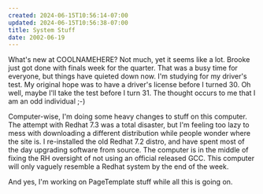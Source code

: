 ```yaml
---
created: 2024-06-15T10:56:14-07:00
updated: 2024-06-15T10:56:38-07:00
title: System Stuff
date: 2002-06-19
---
```


What's new at COOLNAMEHERE? Not much, yet it seems like a lot. Brooke just got done with finals week for the quarter. That was a busy time for everyone, but things have quieted down now. I'm studying for my driver's test. My original hope was to have a driver's license before I turned 30. Oh well, maybe I'll take the test before I turn 31. The thought occurs to me that I am an odd individual ;-)

Computer-wise, I'm doing some heavy changes to stuff on this computer. The attempt with Redhat 7.3 was a total disaster, but I'm feeling too lazy to mess with downloading a different distribution while people wonder where the site is. I re-installed the old Redhat 7.2 distro, and have spent most of the day upgrading software from source. The computer is in the middle of fixing the RH oversight of not using an official released GCC. This computer will only vaguely resemble a Redhat system by the end of the week.

And yes, I'm working on PageTemplate stuff while all this is going on.
